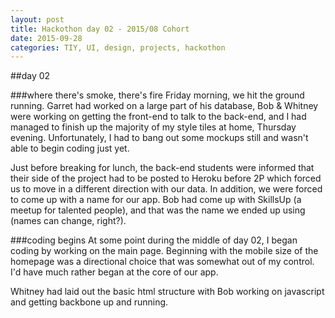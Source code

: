 ```yaml
---
layout: post
title: Hackothon day 02 - 2015/08 Cohort
date: 2015-09-28
categories: TIY, UI, design, projects, hackothon
---
```


##day 02

###where there's smoke, there's fire
Friday morning, we hit the ground running. Garret had worked on a large part of his database, Bob & Whitney were working on getting the front-end to talk to the back-end, and I had managed to finish up the majority of my style tiles at home, Thursday evening. Unfortunately, I had to bang out some mockups still and wasn't able to begin coding just yet.

Just before breaking for lunch, the back-end students were informed that their side of the project had to be posted to Heroku before 2P which forced us to move in a different direction with our data. In addition, we were forced to come up with a name for our app. Bob had come up with SkillsUp (a meetup for talented people), and that was the name we ended up using (names can change, right?).

###coding begins
At some point during the middle of day 02, I began coding by working on the main page. Beginning with the mobile size of the homepage was a directional choice that was somewhat out of my control. I'd have much rather began at the core of our app.

Whitney had laid out the basic html structure with Bob working on javascript and getting backbone up and running. 